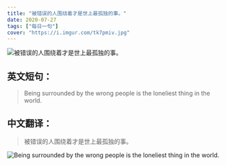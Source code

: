 ```yaml
---
title: "被错误的人围绕着才是世上最孤独的事。"
date: 2020-07-27
tags: ["每日一句"]
cover: "https://i.imgur.com/tk7pmiv.jpg"
---
```


![被错误的人围绕着才是世上最孤独的事。](https://i.imgur.com/CrxSfbU.jpg)

## 英文短句：
> Being surrounded by the wrong people is the loneliest thing in the world.

<!--more-->

## 中文翻译：
> 被错误的人围绕着才是世上最孤独的事。

![Being surrounded by the wrong people is the loneliest thing in the world.](https://i.imgur.com/R8ulyxI.jpg)

